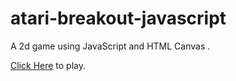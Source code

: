 # atari-breakout-javascript

A 2d game using JavaScript and HTML Canvas .

<a href="ataribreakout.herokuapp.com">Click Here</a> to play.
